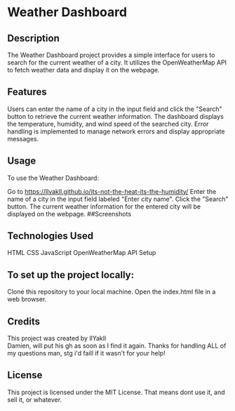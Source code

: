# Weather Dashboard
## Description
The Weather Dashboard project provides a simple interface for users to search for the current weather of a city. It utilizes the OpenWeatherMap API to fetch weather data and display it on the webpage.

## Features
Users can enter the name of a city in the input field and click the "Search" button to retrieve the current weather information.
The dashboard displays the temperature, humidity, and wind speed of the searched city.
Error handling is implemented to manage network errors and display appropriate messages.
## Usage
To use the Weather Dashboard:

Go to https://llyakll.github.io/its-not-the-heat-its-the-humidity/
Enter the name of a city in the input field labeled "Enter city name".
Click the "Search" button.
The current weather information for the entered city will be displayed on the webpage.
##Screenshots


## Technologies Used
HTML
CSS
JavaScript
OpenWeatherMap API
Setup
## To set up the project locally:

Clone this repository to your local machine.
Open the index.html file in a web browser.
## Credits
This project was created by llYakll
<br>
Damien, will put his gh as soon as I find it again.
Thanks for handling ALL of my questions man, stg i'd faill if it wasn't for your help!
## License
This project is licensed under the MIT License.
That means dont use it, and sell it, or whatever.
